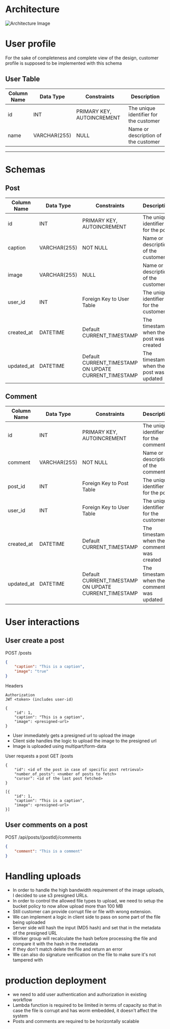 # Architecture
![Architecture Image](https://github.com/user-attachments/assets/8deb041e-f08b-452e-b2d9-61fc4f5f71db)


# User profile
For the sake of completeness and complete view of the design, customer profile is supposed to be implemented with this schema

## User Table

| Column Name      | Data Type   | Constraints                  | Description                        |
|------------------|-------------|------------------------------|------------------------------------|
| id               | INT         | PRIMARY KEY, AUTOINCREMENT   | The unique identifier for the customer |
| name          | VARCHAR(255)        | NULL                     | Name or description of the customer |

-------------------

# Schemas

## Post
| Column Name | Data Type    | Constraints                   | Description                             |
|-------------|--------------|-------------------------------|-----------------------------------------|
| id          | INT          | PRIMARY KEY, AUTOINCREMENT    | The unique identifier for the post      |
| caption     | VARCHAR(255) | NOT NULL                      | Name or description of the customer     |
| image       | VARCHAR(255) | NULL                          | Name or description of the customer     |
| user_id     | INT          | Foreign Key to User Table     | The unique identifier for the customer  |
| created_at  | DATETIME          | Default CURRENT_TIMESTAMP     | The timestamp when the post was created |
| updated_at  | DATETIME          | Default CURRENT_TIMESTAMP ON  UPDATE CURRENT_TIMESTAMP | The timestamp when the post was updated |

## Comment
| Column Name | Data Type    | Constraints                   | Description                             |
|-------------|--------------|-------------------------------|-----------------------------------------|
| id          | INT          | PRIMARY KEY, AUTOINCREMENT    | The unique identifier for the comment   |
| comment     | VARCHAR(255) | NOT NULL                      | Name or description of the comment      |
| post_id     | INT          | Foreign Key to Post Table     | The unique identifier for the post      |
| user_id     | INT          | Foreign Key to User Table     | The unique identifier for the customer  |
| created_at  | DATETIME          | Default CURRENT_TIMESTAMP     | The timestamp when the comment was created |
| updated_at  | DATETIME          | Default CURRENT_TIMESTAMP ON  UPDATE CURRENT_TIMESTAMP | The timestamp when the comment was updated |


# User interactions
## User create a post
POST /posts
```json
{
    "caption": "This is a caption",
    "image": "true"
}
```
Headers
```headers
Authorization
JWT <token> (includes user-id)
```
```response
{
    "id": 1,
    "caption": "This is a caption",
    "image": <presigned-url>
}
```
* User immediately gets a presigned url to upload the image
* Client side handles the logic to upload the image to the presigned url
* Image is uploaded using multipart/form-data

User requests a post
GET /posts
```request
{
    "id": <id of the post in case of specific post retrieval>
    "number_of_posts": <number of posts to fetch>
    "cursor": <id of the last post fetched>
}
```
```response
[{
    "id": 1,
    "caption": "This is a caption",
    "image": <presigned-url>
}]
```

## User comments on a post
POST /api/posts/{postId}/comments
```json
{
    "comment": "This is a comment"
}
```


# Handling uploads
* In order to handle the high bandwidth requirement of the image uploads, I decided to use s3 presigned URLs.
* In order to control the allowed file types to upload, we need to setup the bucket policy to now allow upload more than 100 MB
* Still customer can provide corrupt file or file with wrong extension.
* We can implement a logic in client side to pass on some part of the file being uploaded
* Server side will hash the input (MD5 hash) and set that in the metadata of the presigned URL
* Worker group will recalculate the hash before processing the file and compare it with the hash in the metadata
* If they don't match delete the file and return an error
* We can also do signature verification on the file to make sure it's not tampered with

# production deployment
* we need to add user authentication and authorization in existing workflow
* Lambda function is required to be limited in terms of capacity so that in case the file is corrupt and has worm embedded, it doesn't affect the system
* Posts and comments are required to be horizontally scalable

